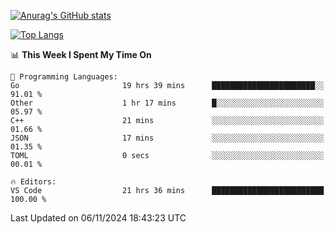 [![Anurag's GitHub stats](https://github-readme-stats.vercel.app/api?username=wugouzi&count_private=true)](https://github.com/anuraghazra/github-readme-stats)

[![Top Langs](https://github-readme-stats.vercel.app/api/top-langs/?username=wugouzi&layout=compact&count_private=true&hide=html)](https://github.com/anuraghazra/github-readme-stats)

<!--START_SECTION:waka-->
📊 **This Week I Spent My Time On** 

```text
💬 Programming Languages: 
Go                       19 hrs 39 mins      ███████████████████████░░   91.01 % 
Other                    1 hr 17 mins        █░░░░░░░░░░░░░░░░░░░░░░░░   05.97 % 
C++                      21 mins             ░░░░░░░░░░░░░░░░░░░░░░░░░   01.66 % 
JSON                     17 mins             ░░░░░░░░░░░░░░░░░░░░░░░░░   01.35 % 
TOML                     0 secs              ░░░░░░░░░░░░░░░░░░░░░░░░░   00.01 % 

🔥 Editors: 
VS Code                  21 hrs 36 mins      █████████████████████████   100.00 % 
```


 Last Updated on 06/11/2024 18:43:23 UTC
<!--END_SECTION:waka-->

<!--
**wugouzi/wugouzi** is a ✨ _special_ ✨ repository because its `README.md` (this file) appears on your GitHub profile.

Here are some ideas to get you started:

- 🔭 I’m currently working on ...
- 🌱 I’m currently learning ...
- 👯 I’m looking to collaborate on ...
- 🤔 I’m looking for help with ...
- 💬 Ask me about ...
- 📫 How to reach me: ...
- 😄 Pronouns: ...
- ⚡ Fun fact: ...
-->
